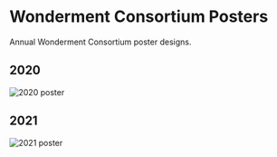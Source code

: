 # Wonderment Consortium Posters

Annual Wonderment Consortium poster designs.

## 2020
![2020 poster](https://spacegiraffedev.blob.core.windows.net/public/wonderment-consortium/poster2020-preview.png)

## 2021
![2021 poster](https://spacegiraffedev.blob.core.windows.net/public/wonderment-consortium/poster2021-preview.png)

